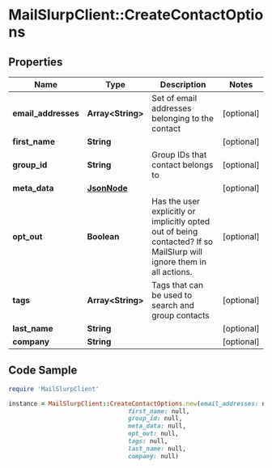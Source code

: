 # MailSlurpClient::CreateContactOptions

## Properties

Name | Type | Description | Notes
------------ | ------------- | ------------- | -------------
**email_addresses** | **Array&lt;String&gt;** | Set of email addresses belonging to the contact | [optional] 
**first_name** | **String** |  | [optional] 
**group_id** | **String** | Group IDs that contact belongs to | [optional] 
**meta_data** | [**JsonNode**](JsonNode.md) |  | [optional] 
**opt_out** | **Boolean** | Has the user explicitly or implicitly opted out of being contacted? If so MailSlurp will ignore them in all actions. | [optional] 
**tags** | **Array&lt;String&gt;** | Tags that can be used to search and group contacts | [optional] 
**last_name** | **String** |  | [optional] 
**company** | **String** |  | [optional] 

## Code Sample

```ruby
require 'MailSlurpClient'

instance = MailSlurpClient::CreateContactOptions.new(email_addresses: null,
                                 first_name: null,
                                 group_id: null,
                                 meta_data: null,
                                 opt_out: null,
                                 tags: null,
                                 last_name: null,
                                 company: null)
```


